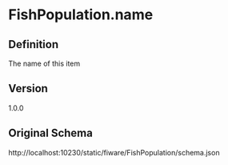 # FishPopulation.name

## Definition
The name of this item

## Version
1.0.0

## Original Schema
http://localhost:10230/static/fiware/FishPopulation/schema.json
